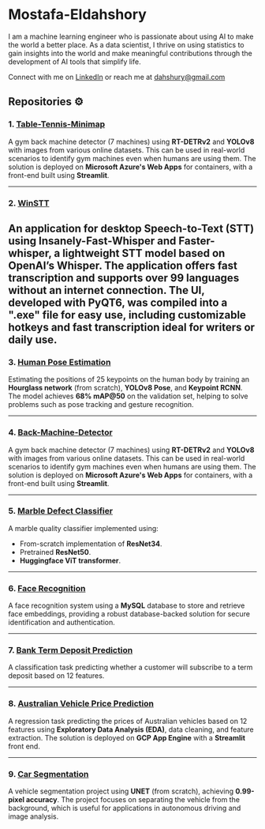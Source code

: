 # Mostafa-Eldahshory

I am a machine learning engineer who is passionate about using AI to make the world a better place. As a data scientist, I thrive on using statistics to gain insights into the world and make meaningful contributions through the development of AI tools that simplify life.

Connect with me on [LinkedIn](https://www.linkedin.com/in/dahshory/) or reach me at <dahshury@gmail.com> 

## Repositories ⚙️


### 1. [Table-Tennis-Minimap](https://github.com/dahshury/Table-tennis-minimap)
A gym back machine detector (7 machines) using **RT-DETRv2** and **YOLOv8** with images from various online datasets. This can be used in real-world scenarios to identify gym machines even when humans are using them. The solution is deployed on **Microsoft Azure's Web Apps** for containers, with a front-end built using **Streamlit**.

---

### 2. [WinSTT](https://github.com/dahshury/WinSTT)
An application for desktop Speech-to-Text (STT) using **Insanely-Fast-Whisper** and **Faster-whisper**, a lightweight STT model based on OpenAI’s **Whisper**. The application offers fast transcription and supports over 99 languages without an internet connection. The UI, developed with **PyQT6**, was compiled into a ".exe" file for easy use, including customizable hotkeys and fast transcription ideal for writers or daily use.
---

### 3. [Human Pose Estimation](https://github.com/dahshury/Human-Pose-Estimation)
Estimating the positions of 25 keypoints on the human body by training an **Hourglass network** (from scratch), **YOLOv8 Pose**, and **Keypoint RCNN**. The model achieves **68% mAP@50** on the validation set, helping to solve problems such as pose tracking and gesture recognition.

---

### 4. [Back-Machine-Detector](https://github.com/dahshury/Back-Machine-Detector)
A gym back machine detector (7 machines) using **RT-DETRv2** and **YOLOv8** with images from various online datasets. This can be used in real-world scenarios to identify gym machines even when humans are using them. The solution is deployed on **Microsoft Azure's Web Apps** for containers, with a front-end built using **Streamlit**.

---

### 5. [Marble Defect Classifier](https://github.com/dahshury/Marble-Defect-Classifier)
A marble quality classifier implemented using:
- From-scratch implementation of **ResNet34**.
- Pretrained **ResNet50**.
- **Huggingface ViT transformer**.

---

### 6. [Face Recognition](https://github.com/dahshury/face_recognition)
A face recognition system using a **MySQL** database to store and retrieve face embeddings, providing a robust database-backed solution for secure identification and authentication.


---

### 7. [Bank Term Deposit Prediction](https://github.com/dahshury/Bank-term-deposit-prediction)
A classification task predicting whether a customer will subscribe to a term deposit based on 12 features.

---

### 8. [Australian Vehicle Price Prediction](https://github.com/dahshury/Australian-Vehicle-Price-Prediction)
A regression task predicting the prices of Australian vehicles based on 12 features using **Exploratory Data Analysis (EDA)**, data cleaning, and feature extraction. The solution is deployed on **GCP App Engine** with a **Streamlit** front end.

---

### 9. [Car Segmentation](https://github.com/dahshury/Car-Segmentation)
A vehicle segmentation project using **UNET** (from scratch), achieving **0.99-pixel accuracy**. The project focuses on separating the vehicle from the background, which is useful for applications in autonomous driving and image analysis.


